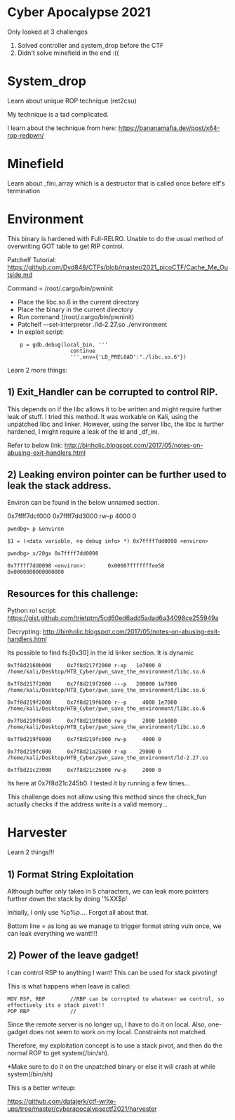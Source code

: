 # Cyber Apocalypse 2021

Only looked at 3 challenges 

1) Solved controller and system_drop before the CTF
2) Didn't solve minefield in the end :((

# System_drop 
Learn about unique ROP technique (ret2csu)

My technique is a tad complicated. 

I learn about the technique from here:
https://bananamafia.dev/post/x64-rop-redpwn/

# Minefield 
Learn about _fini_array which is a destructor that is called once before elf's termination

# Environment
This binary is hardened with Full-RELRO. 
Unable to do the usual method of overwriting GOT table to get RIP control.

Patchelf Tutorial:
https://github.com/Dvd848/CTFs/blob/master/2021_picoCTF/Cache_Me_Outside.md

Command = /root/.cargo/bin/pwninit
- Place the libc.so.6 in the current directory
- Place the binary in the current directory
- Run command (/root/.cargo/bin/pwninit)
- Patchelf  --set-interpreter ./ld-2.27.so ./environment
- In exploit script:
```
	p = gdb.debug(local_bin, '''
					continue
					''',env={'LD_PRELOAD':"./libc.so.6"})
```	

Learn 2 more things:
## 1) Exit_Handler can be corrupted to control RIP.
This depends on if the libc allows it to be written and might require further leak of stuff.
I tried this method. 
It was workable on Kali, using the unpatched libc and linker.
However, using the server libc, the libc is further hardened, I might require a leak of the ld and _df_ini. 

Refer to below link: 
http://binholic.blogspot.com/2017/05/notes-on-abusing-exit-handlers.html

## 2) Leaking environ pointer can be further used to leak the stack address.
Environ can be found in the below unnamed section. 

0x7ffff7dcf000     0x7ffff7dd3000 rw-p     4000 0      

```
pwndbg> p &environ

$1 = (<data variable, no debug info> *) 0x7ffff7dd0098 <environ>

pwndbg> x/20gx 0x7ffff7dd0098

0x7ffff7dd0098 <environ>:       0x00007fffffffee58      0x0000000000000000
```

## Resources for this challenge:
Python rol script:
https://gist.github.com/trietptm/5cd60ed6add5adad6a34098ce255949a

Decrypting:
http://binholic.blogspot.com/2017/05/notes-on-abusing-exit-handlers.html

Its possible to find fs:[0x30]  in the ld linker section. It is dynamic 
```
0x7f8d2160b000     0x7f8d217f2000 r-xp   1e7000 0      /home/kali/Desktop/HTB_Cyber/pwn_save_the_environment/libc.so.6

0x7f8d217f2000     0x7f8d219f2000 ---p   200000 1e7000 /home/kali/Desktop/HTB_Cyber/pwn_save_the_environment/libc.so.6

0x7f8d219f2000     0x7f8d219f6000 r--p     4000 1e7000 /home/kali/Desktop/HTB_Cyber/pwn_save_the_environment/libc.so.6

0x7f8d219f6000     0x7f8d219f8000 rw-p     2000 1eb000 /home/kali/Desktop/HTB_Cyber/pwn_save_the_environment/libc.so.6

0x7f8d219f8000     0x7f8d219fc000 rw-p     4000 0      

0x7f8d219fc000     0x7f8d21a25000 r-xp    29000 0      /home/kali/Desktop/HTB_Cyber/pwn_save_the_environment/ld-2.27.so

0x7f8d21c23000     0x7f8d21c25000 rw-p     2000 0      
```

Its here at 0x7f8d21c245b0. I tested it by running a few times... 

This challenge does not allow using this method since the check_fun actually checks if the address write is a valid memory...

# Harvester
Learn 2 things!!!

## 1) Format String Exploitation

Although buffer only takes in 5 characters, we can leak more pointers further down the stack by doing '%XX$p'

Initially, I only use %p%p.... Forgot all about that.

Bottom line = as long as we manage to trigger format string vuln once, we can leak everything we want!!!!

## 2) Power of the leave gadget!

I can control RSP to anything I want! This can be used for stack pivoting!

This is what happens when leave is called:
```
MOV RSP, RBP		//RBP can be corrupted to whatever we control, so effectively its a stack pivot!!
POP RBP				//	
```

Since the remote server is no longer up, I have to do it on local. Also, one-gadget does not seem to work on my local. Constraints not matched.

Therefore, my exploitation concept is to use a stack pivot, and then do the normal ROP to get system(/bin/sh).

*Make sure to do it on the unpatched binary or else it will crash at while system(/bin/sh)

This is a better writeup:

https://github.com/datajerk/ctf-write-ups/tree/master/cyberapocalypsectf2021/harvester




